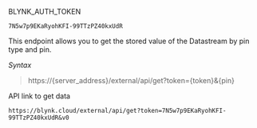 BLYNK_AUTH_TOKEN 

```
7N5w7p9EKaRyohKFI-99TTzPZ40kxUdR
```



This endpoint allows you to get the stored value of the Datastream by pin type and pin.

*Syntax*

> https://{server_address}/external/api/get?token={token}&{pin}

API link to get data

```
https://blynk.cloud/external/api/get?token=7N5w7p9EKaRyohKFI-99TTzPZ40kxUdR&v0
```
